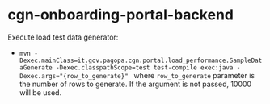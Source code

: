 # cgn-onboarding-portal-backend

Execute load test data generator:
- ```mvn -Dexec.mainClass=it.gov.pagopa.cgn.portal.load_performance.SampleDataGenerate -Dexec.classpathScope=test test-compile exec:java -Dexec.args="{row_to_generate}" ```
where ```row_to_generate``` parameter is the number of rows to generate. If the argument is not passed, 10000 will be used.